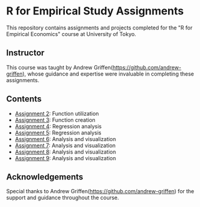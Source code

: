 # R for Empirical Study Assignments

This repository contains assignments and projects completed for the "R for Empirical Economics" course at University of Tokyo.

## Instructor
This course was taught by Andrew Griffen(https://github.com/andrew-griffen), whose guidance and expertise were invaluable in completing these assignments.

## Contents

- [Assignment 2](Assignment2.Rmd): Function utilization
- [Assignment 3](Assignment3.Rmd): Function creation
- [Assignment 4](Assignment4.Rmd): Regression analysis
- [Assignment 5](Assignment5.Rmd): Regression analysis
- [Assignment 6](Assignment6.Rmd): Analysis and visualization
- [Assignment 7](Assignment7.Rmd): Analysis and visualization
- [Assignment 8](Assignment8.Rmd): Analysis and visualization
- [Assignment 9](Assignment9.Rmd): Analysis and visualization

## Acknowledgements
Special thanks to Andrew Griffen(https://github.com/andrew-griffen) for the support and guidance throughout the course.

